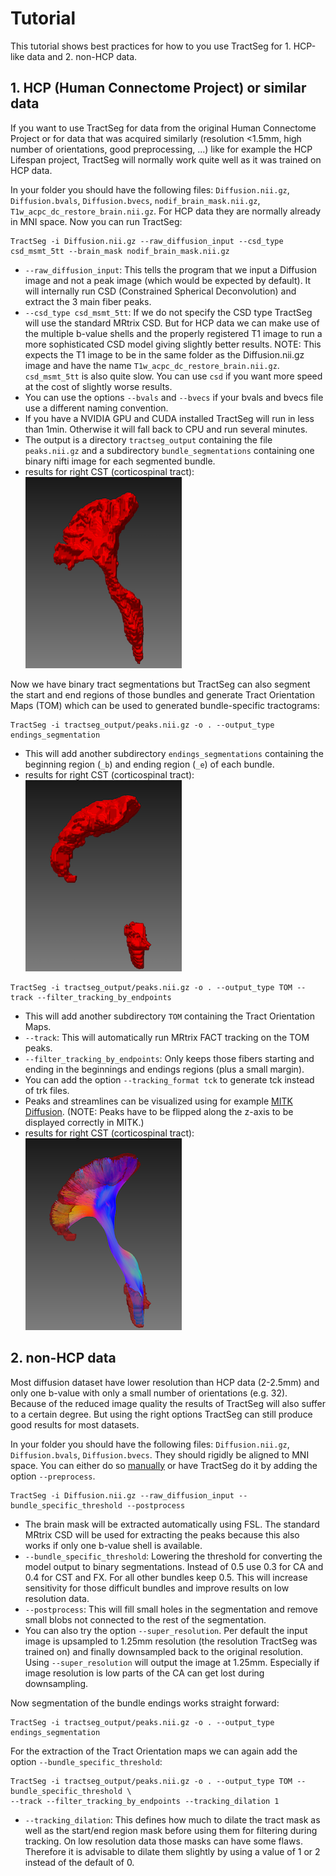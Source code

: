 # Tutorial

This tutorial shows best practices for how to you use TractSeg for 1. HCP-like data and 2. non-HCP data.  


## 1. HCP (Human Connectome Project) or similar data

If you want to use TractSeg for data from the original Human Connectome Project or for data that was acquired similarly 
(resolution <1.5mm, high number of orientations, good preprocessing, ...) like for example the HCP Lifespan project, TractSeg 
will normally work quite well as it was trained on HCP data. 

In your folder you should have the following files: `Diffusion.nii.gz`, `Diffusion.bvals`, `Diffusion.bvecs`, `nodif_brain_mask.nii.gz`,
`T1w_acpc_dc_restore_brain.nii.gz`. For HCP data they are normally already in MNI space. Now you can run TractSeg:
```
TractSeg -i Diffusion.nii.gz --raw_diffusion_input --csd_type csd_msmt_5tt --brain_mask nodif_brain_mask.nii.gz
```
* `--raw_diffusion_input`: This tells the program that we input a Diffusion image and not a peak image (which would be expected by default). 
It will internally run CSD (Constrained Spherical Deconvolution) and extract the 3 main fiber peaks.  
* `--csd_type csd_msmt_5tt`: If we do not specify the CSD type TractSeg will use the standard MRtrix CSD. But for HCP data we can make use of
the multiple b-value shells and the properly registered T1 image to run a more sophisticated CSD model giving slightly better results.
NOTE: This expects the T1 image to be in the same folder as the Diffusion.nii.gz image and have the name `T1w_acpc_dc_restore_brain.nii.gz`.
`csd_msmt_5tt` is also quite slow. You can use `csd` if you want more speed at the cost of slightly worse results.  
* You can use the options `--bvals` and `--bvecs` if your bvals and bvecs file use a different naming convention.  
* If you have a NVIDIA GPU and CUDA installed TractSeg will run in less than 1min. Otherwise it will fall back to CPU and run several minutes.
* The output is a directory `tractseg_output` containing the file `peaks.nii.gz` and a subdirectory `bundle_segmentations` containing one 
binary nifti image for each segmented bundle.  
* results for right CST (corticospinal tract):  
![tract_segmentation](tract_segmentation.png)

Now we have binary tract segmentations but TractSeg can also segment the start and end regions of those bundles and generate Tract Orientation
Maps (TOM) which can be used to generated bundle-specific tractograms:

```
TractSeg -i tractseg_output/peaks.nii.gz -o . --output_type endings_segmentation
```
* This will add another subdirectory `endings_segmentations` containing the beginning region (`_b`) and ending region (`_e`) of each bundle.
* results for right CST (corticospinal tract):  
![endings_segmentation](endings_segmentation.png)

```
TractSeg -i tractseg_output/peaks.nii.gz -o . --output_type TOM --track --filter_tracking_by_endpoints
```
* This will add another subdirectory `TOM` containing the Tract Orientation Maps.  
* `--track`: This will automatically run MRtrix FACT tracking on the TOM peaks.  
* `--filter_tracking_by_endpoints`: Only keeps those fibers starting and ending in the beginnings and endings regions (plus a small margin).  
* You can add the option `--tracking_format tck` to generate tck instead of trk files.
* Peaks and streamlines can be visualized using for example [MITK Diffusion](http://mitk.org/wiki/DiffusionImaging#Downloads).
(NOTE: Peaks have to be flipped along the z-axis to be displayed correctly in MITK.)  
* results for right CST (corticospinal tract):  
![trackings](trackings.png)

## 2. non-HCP data

Most diffusion dataset have lower resolution than HCP data (2-2.5mm) and only one b-value with only a small number of orientations (e.g. 32).
Because of the reduced image quality the results of TractSeg will also suffer to a certain degree. But using the right options TractSeg can still
produce good results for most datasets.

In your folder you should have the following files: `Diffusion.nii.gz`, `Diffusion.bvals`, `Diffusion.bvecs`. They should rigidly be aligned to
MNI space. You can either do so [manually](https://github.com/MIC-DKFZ/TractSeg#aligning-image-to-mni-space) or 
have TractSeg do it by adding the option `--preprocess`. 
```
TractSeg -i Diffusion.nii.gz --raw_diffusion_input --bundle_specific_threshold --postprocess
```
* The brain mask will be extracted automatically using FSL. The standard MRtrix CSD will be used for extracting the peaks because this also works if 
only one b-value shell is available.  
* `--bundle_specific_threshold`: Lowering the threshold for converting the model output to binary segmentations. Instead of
0.5 use 0.3 for CA and 0.4 for CST and FX. For all other bundles keep 0.5. This will increase sensitivity for those
difficult bundles and improve results on low resolution data.  
* `--postprocess`: This will fill small holes in the segmentation and remove small blobs not connected to the rest of the
segmentation.  
* You can also try the option `--super_resolution`. Per default the input image is upsampled to 1.25mm resolution (the resolution TractSeg was trained on) and 
finally downsampled back to the original resolution. Using `--super_resolution` will output the image at 1.25mm. Especially if image resolution 
is low parts of the CA can get lost during downsampling.

Now segmentation of the bundle endings works straight forward: 
```
TractSeg -i tractseg_output/peaks.nii.gz -o . --output_type endings_segmentation
```

For the extraction of the Tract Orientation maps we can again add the option `--bundle_specific_threshold`:
```
TractSeg -i tractseg_output/peaks.nii.gz -o . --output_type TOM --bundle_specific_threshold \
--track --filter_tracking_by_endpoints --tracking_dilation 1
```
* `--tracking_dilation`: This defines how much to dilate the tract mask as well as the start/end region mask 
before using them for filtering during tracking. On low resolution data those masks can have some flaws. 
Therefore it is advisable to dilate them slightly by using a value of 1 or 2 instead of the default of 0.